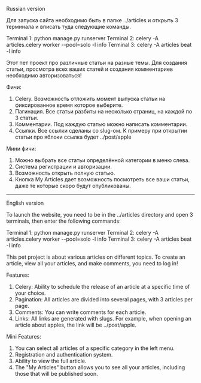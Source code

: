 Russian version

Для запуска сайта необходимо быть в папке ../articles и открыть 3 терминала и вписать туда следующие команды.

Terminal 1: python manage.py runserver
Terminal 2: celery -A articles.celery worker --pool=solo -l info
Terminal 3: celery -A articles beat -l info

Этот пет проект про различные статьи на разные темы. Для создания статьи, просмотра всех ваших статей и создания комментариев необходимо авторизоваться!

Фичи:
1) Celery. Возможность отложить момент выпуска статьи на фиксированное время которое выберите.
2) Пагинация. Все статьи разбиты на несколько страниц, на каждой по 3 статьи.
3) Комментарии. Под каждую статью можно написать комментарии.
4) Ссылки. Все ссылки сделаны со slug-ом. К примеру при открытии статьи про яблоки ссылка будет ../post/apple

Мини фичи:
1) Можно выбрать все статьи определённой категории в меню слева.
2) Система регистрации и авторизации.
3) Возможность открыть полную статью.
4) Кнопка My Articles дает возможность посмотреть все ваши статьи, даже те которые скоро будут опубликованы.


_______________________________________________________________
English version


To launch the website, you need to be in the ../articles directory and open 3 terminals, then enter the following commands:

Terminal 1: python manage.py runserver
Terminal 2: celery -A articles.celery worker --pool=solo -l info
Terminal 3: celery -A articles beat -l info

This pet project is about various articles on different topics. To create an article, view all your articles, and make comments, you need to log in!

Features:
1) Celery: Ability to schedule the release of an article at a specific time of your choice.
2) Pagination: All articles are divided into several pages, with 3 articles per page.
3) Comments: You can write comments for each article.
4) Links: All links are generated with slugs. For example, when opening an article about apples, the link will be ../post/apple.


Mini Features:
1) You can select all articles of a specific category in the left menu.
2) Registration and authentication system.
3) Ability to view the full article.
4) The "My Articles" button allows you to see all your articles, including those that will be published soon.